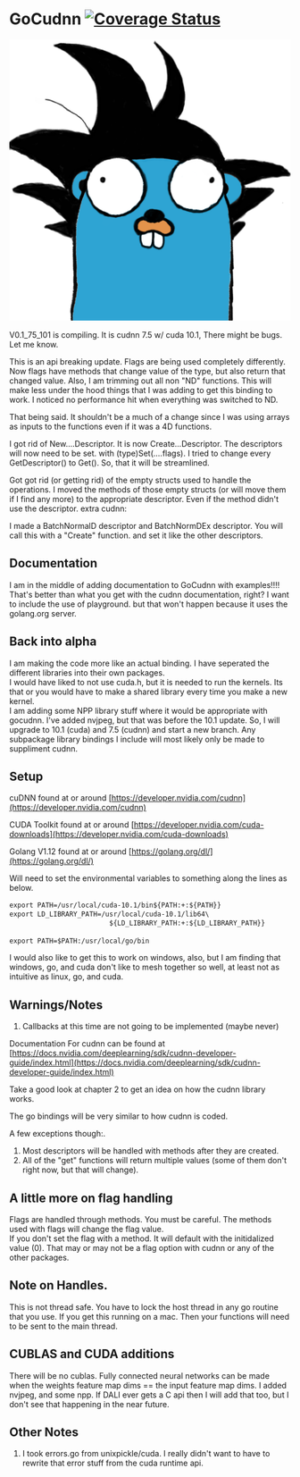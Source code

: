 # GoCudnn [![Coverage Status](https://coveralls.io/repos/github/dereklstinson/GoCudnn/badge.svg?branch=master)](https://coveralls.io/github/dereklstinson/GoCudnn?branch=master)
<p><img alt="Gopher" title="GoCu" src="GoCu.png" /></p>


V0.1_75_101 is compiling.  It is cudnn 7.5 w/ cuda 10.1, There might be bugs. Let me know.  

This is an api breaking update.  Flags are being used completely differently.  Now flags have methods that change value of the type, but also return that changed value.  Also, I am trimming out all non "ND" functions.
This will make less under the hood things that I was adding to get this binding to work. I noticed no performance hit when everything was switched to ND.

That being said. It shouldn't be a much of a change since I was using arrays as inputs to the functions even if it was a 4D functions. 

I got rid of New....Descriptor.  It is now Create...Descriptor.  The descriptors will now need to be set. with (type)Set(....flags). I tried to change every GetDescriptor() to Get(). So, that it will be streamlined.

Got got rid (or getting rid) of the empty structs used to handle the operations.  I moved the methods of those empty structs (or will move them if I find any more) to the appropriate descriptor. Even if the method didn't use the descriptor.
extra cudnn:

I made a BatchNormalD descriptor and BatchNormDEx descriptor.  You will call this with a "Create" function. and set it like the other descriptors.  

## Documentation

I am in the middle of adding documentation to GoCudnn with examples!!!! That's better than what you get with the cudnn documentation, right?  I want to include the use of playground.
but that won't happen because it uses the golang.org server.

## Back into alpha

I am making the code more like an actual binding. I have seperated the different libraries into their own packages.  
I would have liked to not use cuda.h, but it is needed to run the kernels.  Its that or you would have to make a shared library every time you make a new kernel.  
I am adding some NPP library stuff where it would be appropriate with gocudnn.
I've added nvjpeg, but that was before the 10.1 update.  So, I will upgrade to 10.1 (cuda) and 7.5 (cudnn) and start a new branch.
Any subpackage library bindings I include will most likely only be made to suppliment cudnn.

## Setup

cuDNN found at or around [https://developer.nvidia.com/cudnn](https://developer.nvidia.com/cudnn)

CUDA Toolkit found at or around [https://developer.nvidia.com/cuda-downloads](https://developer.nvidia.com/cuda-downloads)

Golang V1.12 found at or around [https://golang.org/dl/](https://golang.org/dl/)


Will need to set the environmental variables to something along the lines as below.

```text
export PATH=/usr/local/cuda-10.1/bin${PATH:+:${PATH}}
export LD_LIBRARY_PATH=/usr/local/cuda-10.1/lib64\
                         ${LD_LIBRARY_PATH:+:${LD_LIBRARY_PATH}}

export PATH=$PATH:/usr/local/go/bin

```

I would also like to get this to work on windows, also, but I am finding that windows, go, and cuda don't like to mesh together so well, at least not as intuitive as linux, go, and cuda.

## Warnings/Notes

1. Callbacks at this time are not going to be implemented \(maybe never\)


Documentation For cudnn can be found at [https://docs.nvidia.com/deeplearning/sdk/cudnn-developer-guide/index.html](https://docs.nvidia.com/deeplearning/sdk/cudnn-developer-guide/index.html)

Take a good look at chapter 2 to get an idea on how the cudnn library works.

The go bindings will be very similar to how cudnn is coded.

A few exceptions though:.  
1. Most descriptors will be handled with methods after they are created.
2. All of the "get" functions will return multiple values \(some of them don't right now, but that will change\).

## A little more on flag handling

Flags are handled through methods.  You must be careful. The methods used with flags will change the flag value.  
If you don't set the flag with a method. It will default with the initidalized value (0). That may or may not be a flag option with cudnn or any of the other packages.


## Note on Handles.

This is not thread safe.  You have to lock the host thread in any go routine that you use.  If you get this running on a mac. Then your functions will need to be sent to the main thread.  

## CUBLAS and CUDA additions

There will be no cublas. Fully connected neural networks can be made when the weights feature map dims == the input feature map dims.
I added nvjpeg, and some npp.  If DALI ever gets a C api then I will add that too, but I don't see that happening in the near future.


## Other Notes

1. I took errors.go from unixpickle/cuda.  I really didn't want to have to rewrite that error stuff from the cuda runtime api. 

